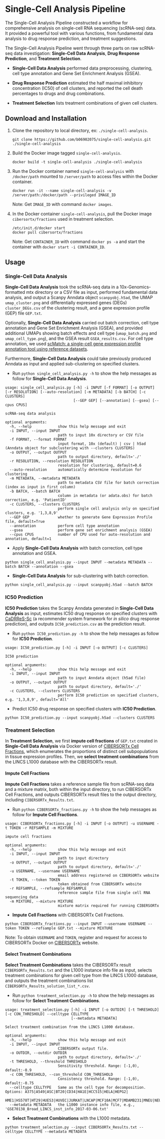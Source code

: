 # Single-Cell Analysis Pipeline

The Single-Cell Analysis Pipeline constructed a workflow for comprehensive analysis on single-cell RNA sequencing (scRNA-seq) data. It provided a powerful tool with various functions, from fundamental data analysis to drug response prediction, and treatment suggestions.

The Single-Cell Analysis Pipeline went through three parts on raw scRNA-seq data investigation: **Single-Cell Data Analysis**, **Drug Response Prediction**, and **Treatment Selection**.

- **Single-Cell Data Analysis** performed data preprocessing, clustering, cell type annotation and Gene Set Enrichment Analysis (GSEA). 

- **Drug Response Prediction** estimated the half maximal inhibitory concentration (IC50) of cell clusters, and reported the cell death percentages to drugs and drug combinations.

- **Treatment Selection** lists treatment combinations of given cell clusters.


## Download and Installation

1.  Clone the repository to local directory, ex: `./single-cell-analysis`.

    ```
    git clone https://github.com/b06902075/single-cell-analysis.git ./single-cell-analysis
    ```


2.  Build the Docker image tagged `single-cell-analysis`.

    ```
    docker build -t single-cell-analysis ./single-cell-analysis
    ```


3.  Run the Docker container named `single-cell-analysis` with `/docker/path` mounted to `/server/path` to access files within the Docker container.
    
    ```
    docker run -it --name single-cell-analysis -v /server/path:/docker/path --privileged IMAGE_ID
    ```
    
    Note: Get `IMAGE_ID` with command `docker images`.
    
4.  In the Docker container `single-cell-analysis`, pull the Docker image `cibersortx/fractions` used in treatment selection.

    ```
    /etc/init.d/docker start
    docker pull cibersortx/fractions
    ```
    
    Note: Get `CONTAINER_ID` with command `docker ps -a` and start the container with `docker start -i CONTAINER_ID`.


## Usage

### Single-Cell Data Analysis

**Single-Cell Data Analysis** took the scRNA-seq data in a 10x-Genomics-formatted mtx directory or a CSV file as input, performed fundamental data analysis, and output a Scanpy Anndata object `scanpyobj.h5ad`, the UMAP `umap_cluster.png` and differentially expressed genes (DEGs) `cluster_DEGs.csv` of the clustering result, and a gene expression profile (GEP) file `GEP.txt`.

Optionally, **Single-Cell Data Analysis** carried out batch correction, cell type annotation and Gene Set Enrichment Analysis (GSEA), and provided additional UMAPs showing batch effects and cell type (`umap_batch.png` and `umap_cell_type.png`), and the GSEA result `GSEA_results.csv`. For cell type annotation, we used [scMatch: a single-cell gene expression profile annotation tool using reference datasets](https://github.com/asrhou/scMatch).

Furthermore, **Single-Cell Data Analysis** could take previously produced Anndata as input and applied sub-clustering on specified clusters.


- Run `python single_cell_analysis.py -h` to show the help messages as follow for **Single-Cell Data Analysis**.

```
usage: single_cell_analysis.py [-h] -i INPUT [-f FORMAT] [-o OUTPUT] [-r RESOLUTION] [--auto-resolution] [-m METADATA] [-b BATCH] [-c CLUSTERS] 
                               [--GEP GEP] [--annotation] [--gsea] [--cpus CPUS]

scRNA-seq data analysis

optional arguments:
  -h, --help            show this help message and exit
  -i INPUT, --input INPUT
                        path to input 10x directory or CSV file
  -f FORMAT, --format FORMAT
                        input format, 10x (default) | csv | h5ad (Anndata object for subclustering with --clusters CLUSTERS)
  -o OUTPUT, --output OUTPUT
                        path to output directory, default='./'
  -r RESOLUTION, --resolution RESOLUTION
                        resolution for clustering, default=0.6
  --auto-resolution     automatically determine resolution for clustering
  -m METADATA, --metadata METADATA
                        path to metadata CSV file for batch correction (index as input in first column)
  -b BATCH, --batch BATCH
                        column in metadata (or adata.obs) for batch correction, e.g. 'PatientID'
  -c CLUSTERS, --clusters CLUSTERS
                        perform single cell analysis only on specified clusters, e.g. '1,3,8,9'
  --GEP GEP             whether to generate Gene Expression Profile file, default=True
  --annotation          perform cell type annotation
  --gsea                perform gene set enrichment analysis (GSEA)
  --cpus CPUS           number of CPU used for auto-resolution and annotation, default=1

```

- Apply **Single-Cell Data Analysis** with batch correction, cell type annotation and GSEA.

```
python single_cell_analysis.py --input INPUT --metadata METADATA --batch BATCH --annotation --gsea
```

- **Single-Cell Data Analysis** for sub-clustering with batch correction.

```
python single_cell_analysis.py --input scanpyobj.h5ad --batch BATCH
```


### IC50 Prediction

**IC50 Prediction** takes the Scanpy Anndata generated in **Single-Cell Data Analysis** as input, estimates IC50 drug response on specified clusters with [CaDRReS-Sc](https://github.com/CSB5/CaDRReS-SC) (a recommender system framework for *in silico* drug response prediction), and outputs `IC50_prediction.csv` as the prediction result.

- Run `python IC50_prediction.py -h` to show the help messages as follow for **IC50 Prediction**.

```
usage: IC50_prediction.py [-h] -i INPUT [-o OUTPUT] [-c CLUSTERS]

IC50 prediction

optional arguments:
  -h, --help            show this help message and exit
  -i INPUT, --input INPUT
                        path to input Anndata object (h5ad file)
  -o OUTPUT, --output OUTPUT
                        path to output directory, default='./'
  -c CLUSTERS, --clusters CLUSTERS
                        perform IC50 prediction on specified clusters, e.g. '1,3,8,9', default='All'
```

- Predict IC50 drug response on specified clusters with **IC50 Prediction**.

```
python IC50_prediction.py --input scanpyobj.h5ad --clusters CLUSTERS
```

### Treatment Selection

In **Treatment Selection**, we first **impute cell fractions** of `GEP.txt` created in **Single-Cell Data Analysis** via Docker version of [CIBERSORTx Cell Fractions](https://cibersortx.stanford.edu), which enumerates the proportions of distinct cell subpopulations in tissue expression profiles. Then, we **select treatment combinations** from the LINCS L1000 database with the CIBERSORTx result.

#### Impute Cell Fractions

**Impute Cell Fractions** takes a reference sample file from scRNA-seq data and a mixture matrix, both within the input directory, to run CIBERSORTx Cell Fractions, and outputs CIBERSORTx result files to the output directory, including `CIBERSORTx_Results.txt`.

- Run `python CIBERSORTx_fractions.py -h` to show the help messages as follow for **Impute Cell Fractions**.

```
usage: CIBERSORTx_fractions.py [-h] -i INPUT [-o OUTPUT] -u USERNAME -t TOKEN -r REFSAMPLE -m MIXTURE

impute cell fractions

optional arguments:
  -h, --help            show this help message and exit
  -i INPUT, --input INPUT
                        path to input directory
  -o OUTPUT, --output OUTPUT
                        path to output directory, default='./'
  -u USERNAME, --username USERNAME
                        email address registered on CIBERSORTx website
  -t TOKEN, --token TOKEN
                        token obtained from CIBERSORTx website
  -r REFSAMPLE, --refsample REFSAMPLE
                        reference sample file from single cell RNA sequencing data
  -m MIXTURE, --mixture MIXTURE
                        mixture matrix required for running CIBERSORTx
```

- **Impute Cell Fractions** with CIBERSORTx Cell Fractions.

```
python CIBERSORTx_fractions.py --input INPUT --username USERNAME --token TOKEN --refsample GEP.txt --mixture MIXTURE
```

Note: To obtain `USERNAME` and `TOKEN`, register and request for access to CIBERSORTx Docker on [CIBERSORTx](https://cibersortx.stanford.edu) website.

#### Select Treatment Combinations

**Select Treatment Combinations** takes the CIBERSORTx result `CIBERSORTx_Results.txt` and the L1000 instance info file as input, selects treatment combinations for given cell type from the LINCS L1000 database, and outputs the treatment combinations list `CIBERSORTx_Results_solution_list_*.csv`.

- Run `python treatment_selection.py -h` to show the help messages as follow for **Select Treatment Combinations**.

```
usage: treatment_selection.py [-h] -i INPUT [-o OUTDIR] [-t THRESHOLD] [-c CON_THRESHOLD] --celltype CELLTYPE
                              [--metadata METADATA]

Select treatment combination from the LINCS L1000 database.

optional arguments:
  -h, --help            show this help message and exit
  -i INPUT, --input INPUT
                        CIBERSORTx output file.
  -o OUTDIR, --outdir OUTDIR
                        path to output directory, default='./'
  -t THRESHOLD, --threshold THRESHOLD
                        Sensitivity threshold. Range: [-1,0), default:-0.9
  -c CON_THRESHOLD, --con_threshold CON_THRESHOLD
                        Consistency threshold. Range: [-1,0), default:-0.75
  --celltype CELLTYPE   Same as the cell type for decomposition. Options: A375|A549|ASC|BT20|CD34|HA1E|HCC515|HELA|HEPG2|
                        HME1|HS578T|HT29|HUES3|HUVEC|JURKAT|LNCAP|MCF10A|MCF7|MDAMB231|MNEU|NEU|NPC|PC3|SKBR3|SKL|YAPC
  --metadata METADATA   the L1000 instance info file, e.g., 'GSE70138_Broad_LINCS_inst_info_2017-03-06.txt'
```

- **Select Treatment Combinations** with the L1000 metadata.

```
python treatment_selection.py --input CIBERSORTx_Results.txt --celltype CELLTYPE --metadata METADATA
```
